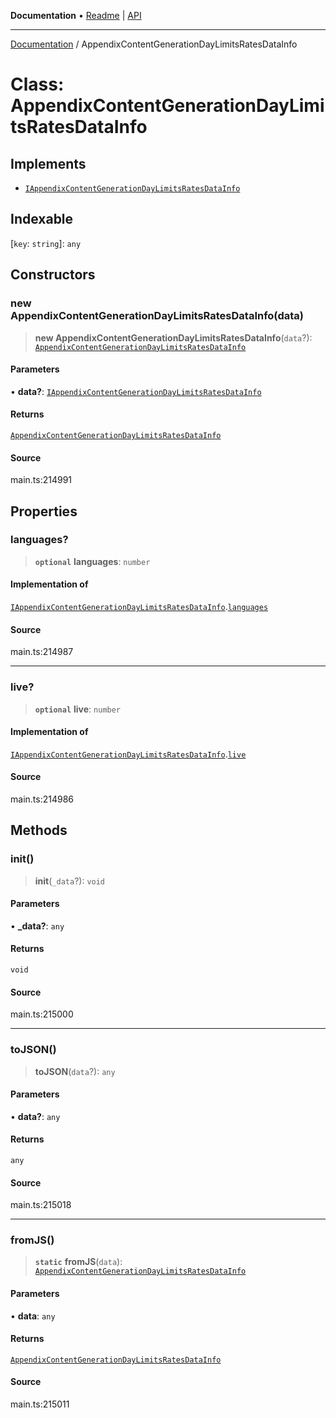 **Documentation** • [Readme](../README.md) \| [API](../globals.md)

***

[Documentation](../README.md) / AppendixContentGenerationDayLimitsRatesDataInfo

# Class: AppendixContentGenerationDayLimitsRatesDataInfo

## Implements

- [`IAppendixContentGenerationDayLimitsRatesDataInfo`](../interfaces/IAppendixContentGenerationDayLimitsRatesDataInfo.md)

## Indexable

 \[`key`: `string`\]: `any`

## Constructors

### new AppendixContentGenerationDayLimitsRatesDataInfo(data)

> **new AppendixContentGenerationDayLimitsRatesDataInfo**(`data`?): [`AppendixContentGenerationDayLimitsRatesDataInfo`](AppendixContentGenerationDayLimitsRatesDataInfo.md)

#### Parameters

• **data?**: [`IAppendixContentGenerationDayLimitsRatesDataInfo`](../interfaces/IAppendixContentGenerationDayLimitsRatesDataInfo.md)

#### Returns

[`AppendixContentGenerationDayLimitsRatesDataInfo`](AppendixContentGenerationDayLimitsRatesDataInfo.md)

#### Source

main.ts:214991

## Properties

### languages?

> **`optional`** **languages**: `number`

#### Implementation of

[`IAppendixContentGenerationDayLimitsRatesDataInfo`](../interfaces/IAppendixContentGenerationDayLimitsRatesDataInfo.md).[`languages`](../interfaces/IAppendixContentGenerationDayLimitsRatesDataInfo.md#languages)

#### Source

main.ts:214987

***

### live?

> **`optional`** **live**: `number`

#### Implementation of

[`IAppendixContentGenerationDayLimitsRatesDataInfo`](../interfaces/IAppendixContentGenerationDayLimitsRatesDataInfo.md).[`live`](../interfaces/IAppendixContentGenerationDayLimitsRatesDataInfo.md#live)

#### Source

main.ts:214986

## Methods

### init()

> **init**(`_data`?): `void`

#### Parameters

• **\_data?**: `any`

#### Returns

`void`

#### Source

main.ts:215000

***

### toJSON()

> **toJSON**(`data`?): `any`

#### Parameters

• **data?**: `any`

#### Returns

`any`

#### Source

main.ts:215018

***

### fromJS()

> **`static`** **fromJS**(`data`): [`AppendixContentGenerationDayLimitsRatesDataInfo`](AppendixContentGenerationDayLimitsRatesDataInfo.md)

#### Parameters

• **data**: `any`

#### Returns

[`AppendixContentGenerationDayLimitsRatesDataInfo`](AppendixContentGenerationDayLimitsRatesDataInfo.md)

#### Source

main.ts:215011
